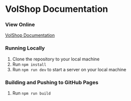 # VolShop Documentation

### View Online

[VolShop Documentation](https://volshop-utk.github.io/)

### Running Locally

1. Clone the repository to your local machine
1. Run `npm install`
1. Run `npm run dev` to start a server on your local machine

### Building and Pushing to GitHub Pages

1. Run `npm run build`
